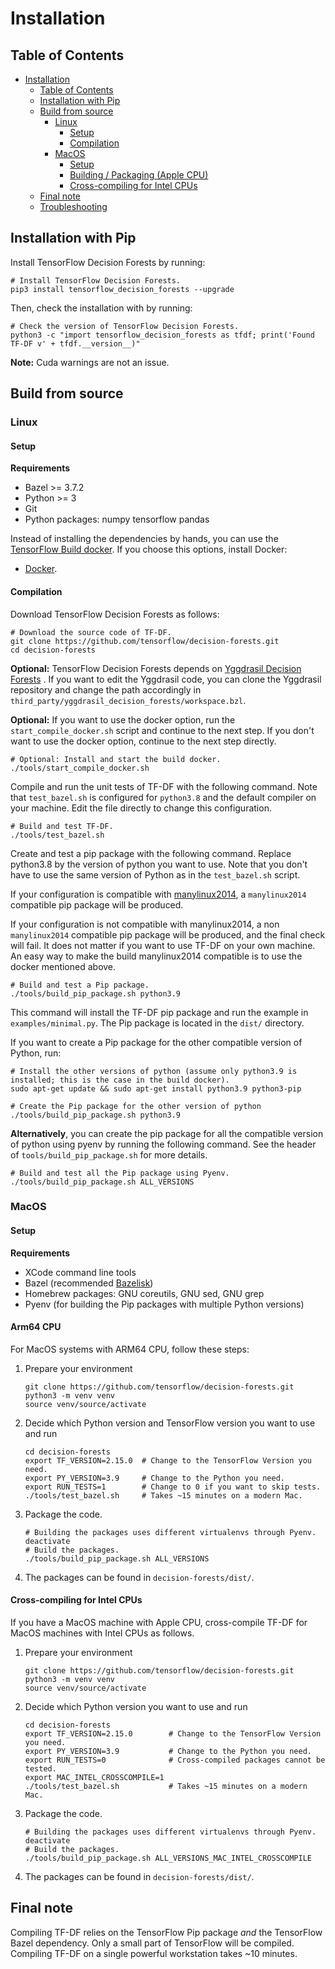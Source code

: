 # Installation

<!-- docs_infra:strip_begin -->

## Table of Contents

<!--ts-->

*   [Installation](#installation)
    *   [Table of Contents](#table-of-contents)
    *   [Installation with Pip](#installation-with-pip)
    *   [Build from source](#build-from-source)
        *   [Linux](#linux)
            *   [Setup](#setup)
            *   [Compilation](#compilation)
        *   [MacOS](#macos)
            *   [Setup](#setup-1)
            *   [Building / Packaging (Apple CPU)](#building---packaging-apple-cpu)
            *   [Cross-compiling for Intel CPUs](#cross-compiling-for-intel-cpus)
    *   [Final note](#final-note)
    *   [Troubleshooting](#troubleshooting)

<!--te-->

<!-- docs_infra:strip_end -->

## Installation with Pip

Install TensorFlow Decision Forests by running:

```shell
# Install TensorFlow Decision Forests.
pip3 install tensorflow_decision_forests --upgrade
```

Then, check the installation with by running:

```shell
# Check the version of TensorFlow Decision Forests.
python3 -c "import tensorflow_decision_forests as tfdf; print('Found TF-DF v' + tfdf.__version__)"
```

**Note:** Cuda warnings are not an issue.

## Build from source

### Linux

#### Setup

**Requirements**

-   Bazel >= 3.7.2
-   Python >= 3
-   Git
-   Python packages: numpy tensorflow pandas

Instead of installing the dependencies by hands, you can use the
[TensorFlow Build docker](https://github.com/tensorflow/build). If you choose
this options, install Docker:

-   [Docker](https://docs.docker.com/get-docker/).

#### Compilation

Download TensorFlow Decision Forests as follows:

```shell
# Download the source code of TF-DF.
git clone https://github.com/tensorflow/decision-forests.git
cd decision-forests
```

**Optional:** TensorFlow Decision Forests depends on
[Yggdrasil Decision Forests](https://github.com/google/yggdrasil-decision-forests)
. If you want to edit the Yggdrasil code, you can clone the Yggdrasil repository
and change the path accordingly in
`third_party/yggdrasil_decision_forests/workspace.bzl`.

**Optional:** If you want to use the docker option, run the
`start_compile_docker.sh` script and continue to the next step. If you don't
want to use the docker option, continue to the next step directly.

```shell
# Optional: Install and start the build docker.
./tools/start_compile_docker.sh
```

Compile and run the unit tests of TF-DF with the following command. Note that
`test_bazel.sh` is configured for `python3.8` and the default compiler on your
machine. Edit the file directly to change this configuration.

```shell
# Build and test TF-DF.
./tools/test_bazel.sh
```

Create and test a pip package with the following command. Replace python3.8 by
the version of python you want to use. Note that you don't have to use the same
version of Python as in the `test_bazel.sh` script.

If your configuration is compatible with
[manylinux2014](https://www.python.org/dev/peps/pep-0571/), a `manylinux2014`
compatible pip package will be produced.

If your configuration is not compatible with manylinux2014, a non
`manylinux2014` compatible pip package will be produced, and the final check
will fail. It does not matter if you want to use TF-DF on your own machine. An
easy way to make the build manylinux2014 compatible is to use the docker
mentioned above.

```shell
# Build and test a Pip package.
./tools/build_pip_package.sh python3.9
```

This command will install the TF-DF pip package and run the example in
`examples/minimal.py`. The Pip package is located in the `dist/` directory.

If you want to create a Pip package for the other compatible version of Python,
run:

```shell
# Install the other versions of python (assume only python3.9 is installed; this is the case in the build docker).
sudo apt-get update && sudo apt-get install python3.9 python3-pip

# Create the Pip package for the other version of python
./tools/build_pip_package.sh python3.9
```

**Alternatively**, you can create the pip package for all the compatible version
of python using pyenv by running the following command. See the header of
`tools/build_pip_package.sh` for more details.

```shell
# Build and test all the Pip package using Pyenv.
./tools/build_pip_package.sh ALL_VERSIONS
```

### MacOS

#### Setup

**Requirements**

-   XCode command line tools
-   Bazel (recommended [Bazelisk](https://github.com/bazelbuild/bazelisk))
-   Homebrew packages: GNU coreutils, GNU sed, GNU grep
-   Pyenv (for building the Pip packages with multiple Python versions)

#### Arm64 CPU

For MacOS systems with ARM64 CPU, follow these steps:

1.  Prepare your environment

    ```
    git clone https://github.com/tensorflow/decision-forests.git
    python3 -m venv venv
    source venv/source/activate
    ```

1.  Decide which Python version and TensorFlow version you want to use and run

    ```
    cd decision-forests
    export TF_VERSION=2.15.0  # Change to the TensorFlow Version you need.
    export PY_VERSION=3.9     # Change to the Python you need.
    export RUN_TESTS=1        # Change to 0 if you want to skip tests.
    ./tools/test_bazel.sh     # Takes ~15 minutes on a modern Mac.
    ```

1.  Package the code.

    ```
    # Building the packages uses different virtualenvs through Pyenv.
    deactivate
    # Build the packages.
    ./tools/build_pip_package.sh ALL_VERSIONS
    ```

1.  The packages can be found in `decision-forests/dist/`.

#### Cross-compiling for Intel CPUs

If you have a MacOS machine with Apple CPU, cross-compile TF-DF for MacOS
machines with Intel CPUs as follows.

1.  Prepare your environment

    ```
    git clone https://github.com/tensorflow/decision-forests.git
    python3 -m venv venv
    source venv/source/activate
    ```

1.  Decide which Python version you want to use and run

    ```
    cd decision-forests
    export TF_VERSION=2.15.0        # Change to the TensorFlow Version you need.
    export PY_VERSION=3.9           # Change to the Python you need.
    export RUN_TESTS=0              # Cross-compiled packages cannot be tested.
    export MAC_INTEL_CROSSCOMPILE=1
    ./tools/test_bazel.sh           # Takes ~15 minutes on a modern Mac.
    ```

1.  Package the code.

    ```
    # Building the packages uses different virtualenvs through Pyenv.
    deactivate
    # Build the packages.
    ./tools/build_pip_package.sh ALL_VERSIONS_MAC_INTEL_CROSSCOMPILE
    ```

1.  The packages can be found in `decision-forests/dist/`.

## Final note

Compiling TF-DF relies on the TensorFlow Pip package *and* the TensorFlow Bazel
dependency. Only a small part of TensorFlow will be compiled.
Compiling TF-DF on a single powerful workstation takes ~10 minutes.
